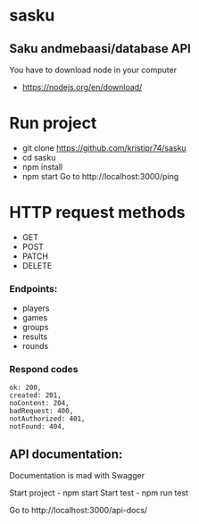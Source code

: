 # sasku

## Saku andmebaasi/database API

You have to download node in your computer

- https://nodejs.org/en/download/

# Run project

- git clone https://github.com/kristipr74/sasku
- cd sasku
- npm install
- npm start
  Go to http://localhost:3000/ping

# HTTP request methods

- GET
- POST
- PATCH
- DELETE

### Endpoints:

- players
- games
- groups
- results
- rounds

### Respond codes

```
ok: 200,
created: 201,
noContent: 204,
badRequest: 400,
notAuthorized: 401,
notFound: 404,
```

## API documentation:

Documentation is mad with Swagger

Start project - npm start
Start test - npm run test

Go to http://localhost:3000/api-docs/
